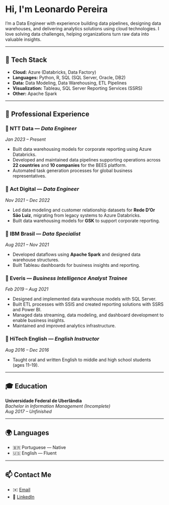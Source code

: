 # Hi, I'm Leonardo Pereira 

I’m a Data Engineer with experience building data pipelines, designing data warehouses, and delivering analytics solutions using cloud technologies. I love solving data challenges, helping organizations turn raw data into valuable insights.

---

## 🔧 Tech Stack

- **Cloud:** Azure (Databricks, Data Factory)  
- **Languages:** Python, R, SQL (SQL Server, Oracle, DB2)  
- **Data:** Data Modeling, Data Warehousing, ETL Pipelines  
- **Visualization:** Tableau, SQL Server Reporting Services (SSRS)  
- **Other:** Apache Spark  

---

## 💼 Professional Experience

### 🏢 NTT Data — *Data Engineer*  
*Jan 2023 – Present*  
- Built data warehousing models for corporate reporting using Azure Databricks.  
- Developed and maintained data pipelines supporting operations across **22 countries** and **10 companies** for the BEES platform.  
- Automated task generation processes for global business representatives.  

### 🏢 Act Digital — *Data Engineer*  
*Nov 2021 – Dec 2022*  
- Led data modeling and customer relationship datasets for **Rede D’Or São Luiz**, migrating from legacy systems to Azure Databricks.  
- Built data warehousing models for **GSK** to support corporate reporting.  

### 🏢 IBM Brasil — *Data Specialist*  
*Aug 2021 – Nov 2021*  
- Developed dataflows using **Apache Spark** and designed data warehouse structures.  
- Built Tableau dashboards for business insights and reporting.  

### 🏢 Everis — *Business Intelligence Analyst Trainee*  
*Feb 2019 – Aug 2021*  
- Designed and implemented data warehouse models with SQL Server.  
- Built ETL processes with SSIS and created reporting solutions with SSRS and Power BI.  
- Managed data streaming, data modeling, and dashboard development to enable business insights.  
- Maintained and improved analytics infrastructure.  

### 🏫 HiTech English — *English Instructor*  
*Aug 2016 – Dec 2016*  
- Taught oral and written English to middle and high school students (ages 11–19).  

---

## 🎓 Education

**Universidade Federal de Uberlândia**  
*Bachelor in Information Management (Incomplete)*  
*Aug 2017 – Unfinished*  

---

## 🌍 Languages

- 🇧🇷 Portuguese — Native  
- 🇺🇸 English — Fluent  

---

## 📫 Contact Me

- ✉️ [Email](mailto:leonardopereira.silva@outlook.com)  
- 💼 [LinkedIn](https://www.linkedin.com/in/spleonardo/)
